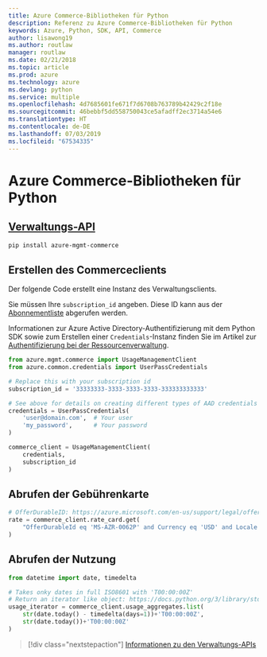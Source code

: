 ```yaml
---
title: Azure Commerce-Bibliotheken für Python
description: Referenz zu Azure Commerce-Bibliotheken für Python
keywords: Azure, Python, SDK, API, Commerce
author: lisawong19
ms.author: routlaw
manager: routlaw
ms.date: 02/21/2018
ms.topic: article
ms.prod: azure
ms.technology: azure
ms.devlang: python
ms.service: multiple
ms.openlocfilehash: 4d7685601fe671f7d6708b763789b42429c2f18e
ms.sourcegitcommit: 46bebbf5dd558750043ce5afadff2ec3714a54e6
ms.translationtype: HT
ms.contentlocale: de-DE
ms.lasthandoff: 07/03/2019
ms.locfileid: "67534335"
---
```

# <a name="azure-commerce-libraries-for-python"></a>Azure Commerce-Bibliotheken für Python

## <a name="management-apipythonapioverviewazurecommercemanagement"></a>[Verwaltungs-API](/python/api/overview/azure/commerce/management)

```bash
pip install azure-mgmt-commerce
```
## <a name="create-the-commerce-client"></a>Erstellen des Commerceclients

Der folgende Code erstellt eine Instanz des Verwaltungsclients.

Sie müssen Ihre ``subscription_id`` angeben. Diese ID kann aus der [Abonnementliste](https://manage.windowsazure.com/#Workspaces/AdminTasks/SubscriptionMapping) abgerufen werden.

Informationen zur Azure Active Directory-Authentifizierung mit dem Python SDK sowie zum Erstellen einer ``Credentials``-Instanz finden Sie im Artikel zur [Authentifizierung bei der Ressourcenverwaltung](/python/azure/python-sdk-azure-authenticate).

```python
from azure.mgmt.commerce import UsageManagementClient
from azure.common.credentials import UserPassCredentials

# Replace this with your subscription id
subscription_id = '33333333-3333-3333-3333-333333333333'

# See above for details on creating different types of AAD credentials
credentials = UserPassCredentials(
    'user@domain.com',  # Your user
    'my_password',      # Your password
)

commerce_client = UsageManagementClient(
    credentials,
    subscription_id
)
``` 

## <a name="get-rate-card"></a>Abrufen der Gebührenkarte

```python
# OfferDurableID: https://azure.microsoft.com/en-us/support/legal/offer-details/
rate = commerce_client.rate_card.get(
    "OfferDurableId eq 'MS-AZR-0062P' and Currency eq 'USD' and Locale eq 'en-US' and RegionInfo eq 'US'"
)
```

## <a name="get-usage"></a>Abrufen der Nutzung

```python
from datetime import date, timedelta

# Takes onky dates in full ISO8601 with 'T00:00:00Z'
# Return an iterator like object: https://docs.python.org/3/library/stdtypes.html#iterator-types
usage_iterator = commerce_client.usage_aggregates.list(
    str(date.today() - timedelta(days=1))+'T00:00:00Z',
    str(date.today())+'T00:00:00Z'
)
```

> [!div class="nextstepaction"]
> [Informationen zu den Verwaltungs-APIs](/python/api/overview/azure/commerce/management)